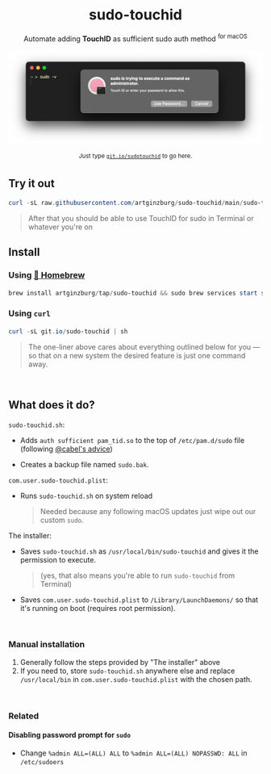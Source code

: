 <div align="center">

# sudo-touchid

Automate adding **TouchID** as sufficient sudo auth method <sup>for macOS</sup>
  
![Preview](preview.png)

<sup>Just type <a href="https://git.io/nochime"><code>git.io/sudotouchid</code></a> to go here.</sup>
            
</div>

## Try it out

```powershell
curl -sL raw.githubusercontent.com/artginzburg/sudo-touchid/main/sudo-touchid.sh | sh
```

> After that you should be able to use TouchID for sudo in Terminal or whatever you're on

## Install

### Using [🍺 Homebrew](https://brew.sh/)

```powershell
brew install artginzburg/tap/sudo-touchid && sudo brew services start sudo-touchid
```

### Using `curl`

```powershell
curl -sL git.io/sudo-touchid | sh
```

> The one-liner above cares about everything outlined below for you — so that on a new system the desired feature is just one command away.

<br />

## What does it do?

`sudo-touchid.sh`:

- Adds `auth sufficient pam_tid.so` to the top of `/etc/pam.d/sudo` file (following [@cabel's advice](https://twitter.com/cabel/status/931292107372838912))

- Creates a backup file named `sudo.bak`.

`com.user.sudo-touchid.plist`:

- Runs `sudo-touchid.sh` on system reload

  > Needed because any following macOS updates just wipe out our custom `sudo`.

The installer:

- Saves `sudo-touchid.sh` as `/usr/local/bin/sudo-touchid` and gives it the permission to execute.

  > (yes, that also means you're able to run `sudo-touchid` from Terminal)

- Saves `com.user.sudo-touchid.plist` to `/Library/LaunchDaemons/` so that it's running on boot (requires root permission).

<br />

### Manual installation

1. Generally follow the steps provided by "The installer" above
2. If you need to, store `sudo-touchid.sh` anywhere else and replace `/usr/local/bin` in `com.user.sudo-touchid.plist` with the chosen path.

<br />

### Related

#### Disabling password prompt for `sudo`

- Change `%admin ALL=(ALL) ALL` to `%admin ALL=(ALL) NOPASSWD: ALL` in `/etc/sudoers`
